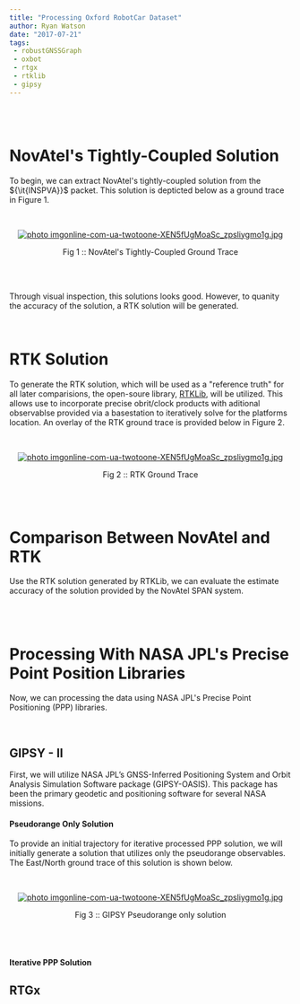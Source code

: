 ```yaml
---
title: "Processing Oxford RobotCar Dataset"
author: Ryan Watson
date: "2017-07-21"
tags:
 - robustGNSSGraph
 - oxbot
 - rtgx
 - rtklib
 - gipsy
---
```


<br><br>

# NovAtel's Tightly-Coupled Solution

To begin, we can extract NovAtel's tightly-coupled solution from the ${\it{INSPVA}}$ packet. This solution is depticted below as a ground trace in Figure 1.

<br>
<p align="center">
<a href="https://lh3.googleusercontent.com/H2SJH2FfF4p_G-OcQWjUuXfiJ57oyU4hoALsuUbcWg7N0ip_4JmPquxyEfMHitb_5Nsvx58FY460GW1ELttU6uIhYTJyhvz9chugUYyE09935sa3Vb1aA61zYgcHWaCfIZMvXN1Tlav8JtNjW5wWz1m68F1b4NLxkBc1jqbviNE2KlnO7Gp9T5LmFxeu5_ujcvRI3mUHpfl2B45QIA98vPQ9rIbkviOuFgoiwDa-Sw-Li-T534uX8lC8zssUkxCh_Ifgk9zJmfxdlyN5dVGpHlgdtAPajFs1GEpzww2KNAVc0DVTZRQIWHs4rjzcaYRDER-ZuIjKopQ5xaxTWYUZojIq0kHxS855mihFS1sTYy93ibiVQoVyB1OjMmBJQ5PQb3qO3MCvkBvaYdjqO5etzT80PNjM67LiS-uaXoXUFwRB9FCZ6vlP_aSvpHe2b-BImNzn6aX7R4ukuEKn1ySUOig6Nq8rV6GQsLv5Kz3gS_Ivjbn5GEcbd0h9YxBd6rh0jrtef_JavI2PXeH0fLM70t5mDBx3VxLVkMhdKutO0nylNjamHyF_LNnq1O8Oy5qGIox2T22uXAvjHdOkmQZQnM2fphn-8v6UqI1O_pyPQTadfvx_OrhQWk1R=w1280-h751-no" target="_blank"><img src="https://lh3.googleusercontent.com/H2SJH2FfF4p_G-OcQWjUuXfiJ57oyU4hoALsuUbcWg7N0ip_4JmPquxyEfMHitb_5Nsvx58FY460GW1ELttU6uIhYTJyhvz9chugUYyE09935sa3Vb1aA61zYgcHWaCfIZMvXN1Tlav8JtNjW5wWz1m68F1b4NLxkBc1jqbviNE2KlnO7Gp9T5LmFxeu5_ujcvRI3mUHpfl2B45QIA98vPQ9rIbkviOuFgoiwDa-Sw-Li-T534uX8lC8zssUkxCh_Ifgk9zJmfxdlyN5dVGpHlgdtAPajFs1GEpzww2KNAVc0DVTZRQIWHs4rjzcaYRDER-ZuIjKopQ5xaxTWYUZojIq0kHxS855mihFS1sTYy93ibiVQoVyB1OjMmBJQ5PQb3qO3MCvkBvaYdjqO5etzT80PNjM67LiS-uaXoXUFwRB9FCZ6vlP_aSvpHe2b-BImNzn6aX7R4ukuEKn1ySUOig6Nq8rV6GQsLv5Kz3gS_Ivjbn5GEcbd0h9YxBd6rh0jrtef_JavI2PXeH0fLM70t5mDBx3VxLVkMhdKutO0nylNjamHyF_LNnq1O8Oy5qGIox2T22uXAvjHdOkmQZQnM2fphn-8v6UqI1O_pyPQTadfvx_OrhQWk1R=w1280-h751-no" border="0" alt=" photo imgonline-com-ua-twotoone-XEN5fUgMoaSc_zpsliygmo1g.jpg"/></a>
</p>
<p align="center">
Fig 1 :: NovAtel's Tightly-Coupled Ground Trace
</p>
<br><br>

Through visual inspection, this solutions looks good. However, to quanity the accuracy of the solution, a RTK solution will be generated.

<br>

# RTK Solution

To generate the RTK solution, which will be used as a "reference truth" for all later comparisions, the open-soure library, [RTKLib](http://www.rtklib.com/), will be utilized. This allows use to incorporate precise obrit/clock products with aditional observablse provided via a basestation to iteratively solve for the platforms location. An overlay of the RTK ground trace is provided below in Figure 2.

<br>
<p align="center">
<a href="https://lh3.googleusercontent.com/LKrowhz9Dn8CRPLNnUzLfkCNDNkLKouhLG55obTSBjIuP4xTTbjaIBjZF_VVwgsJ0CQTHfUD5uSldhrnBeHqOFPrFH2IuCB9OwZu2tkz2kxBRXt9F-JGT53qPExA1I3aBBlkGPbq8aybsggywh7yuJq2ax3ISQyCBBtmSlIaHtIiaxk69nz_2M11ffKX7npPtpE9uUpxHVp5gUBjSwL_yr2Fu41PclHSmf0MqxQKFZpKAGol5dcxhVyal3ecW9WfQAcN6W8oOzI310kERcTekZ2V_byPlA7sW1Uls1fiQyR0wZfApq-DQlxTRbuzQ6v30DasQdQAExXW1BqtfG1eq6ZbrrwLRG0FY83gY6Ov-6AfvW0mb4V0q3wUv2o9JE4mCJsiRcG1JnkcNGJWH4p9xebPJ1tkNc-QmRmprUiBlqsnF1OS5xxWDK3L916uGv7MZPbHBw5_DOSmvvCHHvMioNpnl5Sit_1kCx_iJB_RM9n5dh7Ua2gfXSK5IubtsY3ViNJBhxD81nWh4y56lD6S-6zDQ6h30rrJ63QEFLqbx7vPBT3NG1FcjP-HW-yJcB38KkDgL6KA3GU-WRUTtrqCNfH9Db2KZTc8ESc0nqzCqPpwhM71KbdTjSzqCisCSDE4HZXzRSvnrrbTuRnqQyycY5lIG6oKz6Plc7tRuX2HEzHCwQ=w1280-h751-no" target="_blank"><img src="https://lh3.googleusercontent.com/LKrowhz9Dn8CRPLNnUzLfkCNDNkLKouhLG55obTSBjIuP4xTTbjaIBjZF_VVwgsJ0CQTHfUD5uSldhrnBeHqOFPrFH2IuCB9OwZu2tkz2kxBRXt9F-JGT53qPExA1I3aBBlkGPbq8aybsggywh7yuJq2ax3ISQyCBBtmSlIaHtIiaxk69nz_2M11ffKX7npPtpE9uUpxHVp5gUBjSwL_yr2Fu41PclHSmf0MqxQKFZpKAGol5dcxhVyal3ecW9WfQAcN6W8oOzI310kERcTekZ2V_byPlA7sW1Uls1fiQyR0wZfApq-DQlxTRbuzQ6v30DasQdQAExXW1BqtfG1eq6ZbrrwLRG0FY83gY6Ov-6AfvW0mb4V0q3wUv2o9JE4mCJsiRcG1JnkcNGJWH4p9xebPJ1tkNc-QmRmprUiBlqsnF1OS5xxWDK3L916uGv7MZPbHBw5_DOSmvvCHHvMioNpnl5Sit_1kCx_iJB_RM9n5dh7Ua2gfXSK5IubtsY3ViNJBhxD81nWh4y56lD6S-6zDQ6h30rrJ63QEFLqbx7vPBT3NG1FcjP-HW-yJcB38KkDgL6KA3GU-WRUTtrqCNfH9Db2KZTc8ESc0nqzCqPpwhM71KbdTjSzqCisCSDE4HZXzRSvnrrbTuRnqQyycY5lIG6oKz6Plc7tRuX2HEzHCwQ=w1280-h751-no" border="0" alt=" photo imgonline-com-ua-twotoone-XEN5fUgMoaSc_zpsliygmo1g.jpg"/></a>
</p>
<p align="center">
Fig 2 :: RTK Ground Trace
</p>
<br><br>


# Comparison Between NovAtel and RTK

Use the RTK solution generated by RTKLib, we can evaluate the estimate accuracy of the solution provided by the NovAtel SPAN system.

<br><br>

# Processing With NASA JPL's Precise Point Position Libraries

Now, we can processing the data using NASA JPL's Precise Point Positioning (PPP) libraries.

<br>

## GIPSY - II

First, we will utilize NASA JPL’s GNSS-Inferred Positioning System and Orbit Analysis Simulation Software package (GIPSY-OASIS). This package has been the primary geodetic and positioning software for several NASA missions.

#### Pseudorange Only Solution

To provide an initial trajectory for iterative processed PPP solution, we will initially generate a solution that utilizes only the pseudorange observables. The East/North ground trace of this solution is shown below.


<br>
<p align="center">
<a href="https://lh3.googleusercontent.com/RnrXXZydRZpoBmlWp0ZQ02W6iT8XLYvGy2WGOv6mO-4M0FWfom-WY1n5OltpJ94eMcIMyImN7rlqEbi731IPDizCyDmce8reLkJNq5gBvTs0RiAO95pdqSMXvTy02citypu9VH23lARx6PbD9rIMbZcAx9G1tB8nr1WSx7VZVkBN95BCWIc-nsxHYeeoGVz3zzqunyd_BnlSU1q5A9acZj2Unv80M0pG4KALUIxDcP8iS-hNIiWvrA0jMiBPnLlhGrgrIBfOxTBYV0WmL_Uei2duotyrsQRa3Q2jLtwi6nUxo98FxFxtzWq3OYkXEz7mj1Tenu5pp2Vl8Wg865Z-DsMux_fGFAZ7lutbF7MSw6HEyAgJB4RuiMytqkNLoYpV3tqn1fe64flaET_0ChCGm3oiS7sKHfN-bn6MwBCADUqWzuXBscsxsM4aPcGFUZ0JhVztuS1SK-VOniJmLuFTM_YeJLGtC6tXExFeP88NvJfMXYFMqoAS25J34iGl5M4UqY-YCo1Av9NeoU2vxZGQVNvehK0J9FIYp_B9C8kHRVXOsPX-3K3UnP9-w88FbeElRTnVjJDALv7Oyb7hLFgSkR_3urYtAhVzDy1BVYMvC3DPjXGdV-JRi21D=w720-h504-no" target="_blank"><img src="https://lh3.googleusercontent.com/RnrXXZydRZpoBmlWp0ZQ02W6iT8XLYvGy2WGOv6mO-4M0FWfom-WY1n5OltpJ94eMcIMyImN7rlqEbi731IPDizCyDmce8reLkJNq5gBvTs0RiAO95pdqSMXvTy02citypu9VH23lARx6PbD9rIMbZcAx9G1tB8nr1WSx7VZVkBN95BCWIc-nsxHYeeoGVz3zzqunyd_BnlSU1q5A9acZj2Unv80M0pG4KALUIxDcP8iS-hNIiWvrA0jMiBPnLlhGrgrIBfOxTBYV0WmL_Uei2duotyrsQRa3Q2jLtwi6nUxo98FxFxtzWq3OYkXEz7mj1Tenu5pp2Vl8Wg865Z-DsMux_fGFAZ7lutbF7MSw6HEyAgJB4RuiMytqkNLoYpV3tqn1fe64flaET_0ChCGm3oiS7sKHfN-bn6MwBCADUqWzuXBscsxsM4aPcGFUZ0JhVztuS1SK-VOniJmLuFTM_YeJLGtC6tXExFeP88NvJfMXYFMqoAS25J34iGl5M4UqY-YCo1Av9NeoU2vxZGQVNvehK0J9FIYp_B9C8kHRVXOsPX-3K3UnP9-w88FbeElRTnVjJDALv7Oyb7hLFgSkR_3urYtAhVzDy1BVYMvC3DPjXGdV-JRi21D=w720-h504-no" border="0" alt=" photo imgonline-com-ua-twotoone-XEN5fUgMoaSc_zpsliygmo1g.jpg"/></a>
</p>
<p align="center">
Fig 3 :: GIPSY Pseudorange only solution
</p>
<br><br>

#### Iterative PPP Solution

## RTGx

